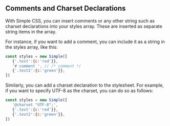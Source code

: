 ## Comments and Charset Declarations

With Simple CSS, you can insert comments or any other string such as charset declarations into your styles array. These are inserted as separate string items in the array.

For instance, if you want to add a comment, you can include it as a string in the styles array, like this:

```js
const styles = new Simple([
   {'.test':{c:'red'}},
   '# comment ', // /* comment */
   {'.test2':{c:'green'}},
])
```

Similarly, you can add a charset declaration to the stylesheet. For example, if you want to specify UTF-8 as the charset, you can do so as follows:

```js
const styles = new Simple([
   '@charset "UTF-8";',
   {'.test':{c:'red'}},
   {'.test2':{c:'green'}},
])
```



